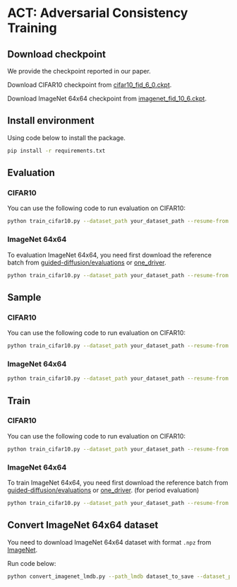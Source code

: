 # ACT: Adversarial Consistency Training

## Download checkpoint

We provide the checkpoint reported in our paper.

Download CIFAR10 checkpoint from [cifar10_fid_6_0.ckpt](https://1drv.ms/u/s!Aqkz6X6nVZGDjJZoqYF6N4-wBe4IZQ?e=RVasXD).

Download ImageNet 64x64 checkpoint from [imagenet_fid_10_6.ckpt](https://1drv.ms/u/s!Aqkz6X6nVZGDjJZpahGmRv_FLxCJsA?e=M5ZAk8).

## Install environment

Using code below to install the package.

```bash
pip install -r requirements.txt
```

## Evaluation

### CIFAR10

You can use the following code to run evaluation on CIFAR10:

```bash
python train_cifar10.py --dataset_path your_dataset_path --resume-from checkpoint_path --mode eval
```

### ImageNet 64x64

To evaluation ImageNet 64x64, you need first download the reference batch from [guided-diffusion/evaluations](https://github.com/openai/guided-diffusion/tree/main/evaluations) or [one_driver](https://1drv.ms/u/s!Aqkz6X6nVZGDjJgDTh_gfUjmHn3AEA?e=sV0SZc).

```bash
python train_cifar10.py --dataset_path your_dataset_path --resume-from checkpoint_file --fid_path reference_batch_file --mode eval
```

## Sample

### CIFAR10

You can use the following code to run evaluation on CIFAR10:

```bash
python train_cifar10.py --dataset_path your_dataset_path --resume-from checkpoint_path --mode sample
```

### ImageNet 64x64

```bash
python train_cifar10.py --dataset_path your_dataset_path --resume-from checkpoint_file --mode sample
```

## Train

### CIFAR10

You can use the following code to run evaluation on CIFAR10:

```bash
python train_cifar10.py --dataset_path your_dataset_path --resume-from checkpoint_path --mode train --ckpt_path save_path --device gpu_num
```

### ImageNet 64x64

To train ImageNet 64x64, you need first download the reference batch from [guided-diffusion/evaluations](https://github.com/openai/guided-diffusion/tree/main/evaluations) or [one_driver](https://1drv.ms/u/s!Aqkz6X6nVZGDjJgDTh_gfUjmHn3AEA?e=sV0SZc). (for period evaluation)

```bash
python train_cifar10.py --dataset_path your_dataset_path --resume-from checkpoint_file --mode train --fid_path reference_batch_file --ckpt_path save_path --device gpu_num
```



## Convert ImageNet 64x64 dataset

You need to download ImageNet 64x64 dataset with format `.npz` from [ImageNet](https://image-net.org/).

Run code below:

```bash
python convert_imagenet_lmdb.py --path_lmdb dataset_to_save --dataset_path npz_path
```

